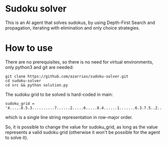 # Sudoku solver
This is an AI agent that solves sudokus, by using Depth-First Search and propagation, iterating with elimination and only choice strategies.

# How to use
There are no prerequisites, so there is no need for virtual environments, only python3 and git are needed:

```
git clone https://github.com/azarrias/sudoku-solver.git
cd sudoku-solver
cd src && python solution.py
```

The sudoku grid to be solved is hard-coded in main:

```
sudoku_grid = '4.....8.5.3..........7......2.....6.....8.4......1.......6.3.7.5..2.....1.4......'
```

which is a single line string representation in row-major order.

So, it is possible to change the value for sudoku_grid, as long as the value represents a valid sudoku grid (otherwise it won't be possible for the agent to solve it).
